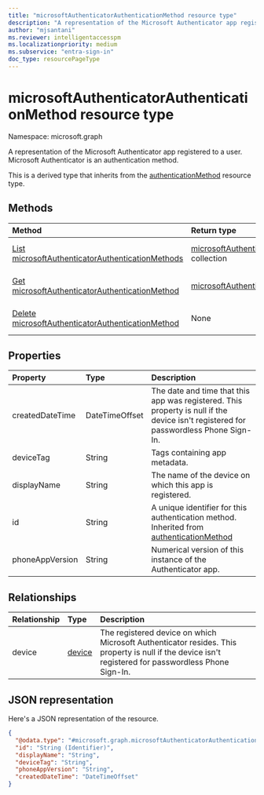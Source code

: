 ```yaml
---
title: "microsoftAuthenticatorAuthenticationMethod resource type"
description: "A representation of the Microsoft Authenticator app registered to a user. Microsoft Authenticator is an authentication method."
author: "mjsantani"
ms.reviewer: intelligentaccesspm
ms.localizationpriority: medium
ms.subservice: "entra-sign-in"
doc_type: resourcePageType
---
```


# microsoftAuthenticatorAuthenticationMethod resource type

Namespace: microsoft.graph

A representation of the Microsoft Authenticator app registered to a user. Microsoft Authenticator is an authentication method.

This is a derived type that inherits from the [authenticationMethod](authenticationmethod.md) resource type.

## Methods
|Method|Return type|Description|
|:---|:---|:---|
|[List microsoftAuthenticatorAuthenticationMethods](../api/microsoftauthenticatorauthenticationmethod-list.md)|[microsoftAuthenticatorAuthenticationMethod](../resources/microsoftauthenticatorauthenticationmethod.md) collection|Get a list of the [microsoftAuthenticatorAuthenticationMethod](../resources/microsoftauthenticatorauthenticationmethod.md) objects and their properties.|
|[Get microsoftAuthenticatorAuthenticationMethod](../api/microsoftauthenticatorauthenticationmethod-get.md)|[microsoftAuthenticatorAuthenticationMethod](../resources/microsoftauthenticatorauthenticationmethod.md)|Read the properties and relationships of a [microsoftAuthenticatorAuthenticationMethod](../resources/microsoftauthenticatorauthenticationmethod.md) object.|
|[Delete microsoftAuthenticatorAuthenticationMethod](../api/microsoftauthenticatorauthenticationmethod-delete.md)|None|Deletes a [microsoftAuthenticatorAuthenticationMethod](../resources/microsoftauthenticatorauthenticationmethod.md) object.|

## Properties
|Property|Type|Description|
|:---|:---|:---|
|createdDateTime|DateTimeOffset|The date and time that this app was registered. This property is null if the device isn't registered for passwordless Phone Sign-In.|
|deviceTag|String|Tags containing app metadata.|
|displayName|String|The name of the device on which this app is registered.|
|id|String|A unique identifier for this authentication method. Inherited from [authenticationMethod](../resources/authenticationmethod.md)|
|phoneAppVersion|String|Numerical version of this instance of the Authenticator app.|

## Relationships
|Relationship|Type|Description|
|:---|:---|:---|
|device|[device](../resources/device.md)|The registered device on which Microsoft Authenticator resides. This property is null if the device isn't registered for passwordless Phone Sign-In.|

## JSON representation
Here's a JSON representation of the resource.
<!-- {
  "blockType": "resource",
  "keyProperty": "id",
  "@odata.type": "microsoft.graph.microsoftAuthenticatorAuthenticationMethod",
  "baseType": "microsoft.graph.authenticationMethod",
  "openType": false
}
-->
``` json
{
  "@odata.type": "#microsoft.graph.microsoftAuthenticatorAuthenticationMethod",
  "id": "String (Identifier)",
  "displayName": "String",
  "deviceTag": "String",
  "phoneAppVersion": "String",
  "createdDateTime": "DateTimeOffset"
}
```
